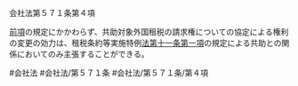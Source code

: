 会社法第５７１条第４項

[前項](会社法＿＿＿＿第５７１条第３項)の規定にかかわらず、共助対象外国租税の請求権についての協定による権利の変更の効力は、租税条約等実施特例[法第十一条第一項](会社法＿＿＿＿第１１条第１項)の規定による共助との関係においてのみ主張することができる。

#会社法
#会社法/第５７１条
#会社法/第５７１条/第４項
